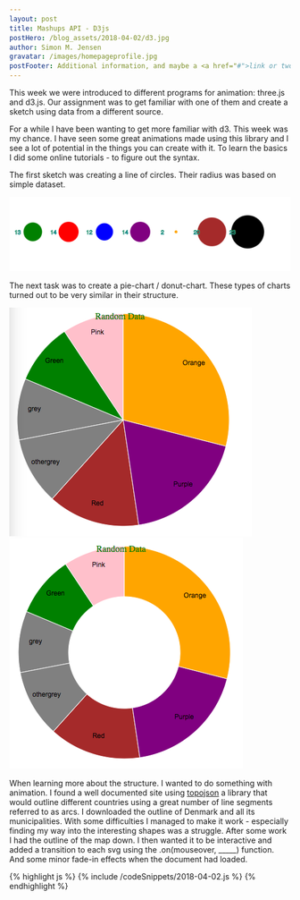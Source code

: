 ```yaml
---
layout: post
title: Mashups API - D3js
postHero: /blog_assets/2018-04-02/d3.jpg
author: Simon M. Jensen
gravatar: /images/homepageprofile.jpg
postFooter: Additional information, and maybe a <a href="#">link or two</a>
---
```

This week we were introduced to different programs for animation: three.js and d3.js. Our
assignment was to get familiar with one of them and create a sketch using data from a different source.

For a while I have been wanting to get more familiar with d3. This week was my chance. I have seen some great animations made using this library and I see a lot of potential in the things you can create with it. To learn the basics I did some online tutorials - to figure out the syntax.

The first sketch was creating a line of circles. Their radius was based on simple dataset.  

<div class="aroundImage">
<img src="/blog_assets/2018-04-02/d3simplecircles.png"
     alt="circles">
</div>

The next task was to create a pie-chart / donut-chart. These types of charts turned out to be very similar in their structure.

<div class="aroundImage">
<img src="/blog_assets/2018-04-02/pie.png"
     alt="circles">
</div>

<div class="aroundImage">
<img src="/blog_assets/2018-04-02/donut.png"
     alt="circles">
</div>

When learning more about the structure. I wanted to do something with animation. I found a well documented site using [topojson](https://github.com/topojson/topojson) a library that would outline different countries using a great number of line segments referred to as arcs. I downloaded the outline of Denmark and all its municipalities. With some difficulties I managed to make it work - especially finding my way into the interesting shapes was a struggle. After some work I had the outline of the map down. I then wanted it to be interactive and added a transition to each svg using the .on(mouseover, _____) function. And some minor fade-in effects when the document had loaded.    



<div>
{% highlight js %}
{% include /codeSnippets/2018-04-02.js %}
{% endhighlight %}
</div>
